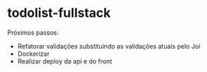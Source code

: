# todolist-fullstack

Próximos passos:
 - Refatorar validações substituindo as validações atuais pelo Joi
 - Dockerizar
 - Realizar deploy da api e do front
